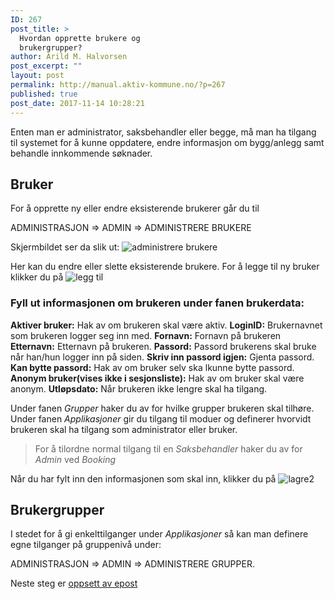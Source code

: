 ```yaml
---
ID: 267
post_title: >
  Hvordan opprette brukere og
  brukergrupper?
author: Arild M. Halvorsen
post_excerpt: ""
layout: post
permalink: http://manual.aktiv-kommune.no/?p=267
published: true
post_date: 2017-11-14 10:28:21
---
```

Enten man er administrator, saksbehandler eller begge, må man ha tilgang til systemet for å kunne oppdatere, endre informasjon om bygg/anlegg samt behandle innkommende søknader.  

## Bruker

For å opprette ny eller endre eksisterende brukerer går du til

ADMINISTRASJON => ADMIN => ADMINISTRERE BRUKERE 

Skjermbildet ser da slik ut: 
![administrere brukere](http://manual.aktiv-kommune.no/wp-content/uploads/2017/12/administer.png)

Her kan du endre eller slette eksisterende brukere. For å legge til ny bruker klikker du på
![legg til](http://manual.aktiv-kommune.no/wp-content/uploads/2017/12/leggtil2.png)

### Fyll ut informasjonen om brukeren under fanen brukerdata:
**Aktiver bruker:** Hak av om brukeren skal være aktiv.
**LoginID:** Brukernavnet som brukeren logger seg inn med.
**Fornavn:** Fornavn på brukeren
**Etternavn:** Etternavn på brukeren.
**Passord:** Passord brukerens skal bruke når han/hun logger inn på siden.
**Skriv inn passord igjen:** Gjenta passord.
**Kan bytte passord:** Hak av om bruker selv ska lkunne bytte passord.
**Anonym bruker(vises ikke i sesjonsliste):** Hak av om bruker skal være anonym. 
**Utløpsdato:** Når brukeren ikke lengre skal ha tilgang.

Under fanen *Grupper* haker du av for hvilke grupper brukeren skal tilhøre. 
Under fanen *Applikasjoner* gir du tilgang til moduer og definerer hvorvidt brukeren skal ha tilgang som administrator eller bruker. 
> For å tilordne normal tilgang til en *Saksbehandler* haker du av for *Admin* ved *Booking*

Når du har fylt inn den informasjonen som skal inn, klikker du på 
![lagre2](http://manual.aktiv-kommune.no/wp-content/uploads/2017/12/lagre2.png)


## Brukergrupper

I stedet for å gi enkelttilganger under *Applikasjoner* så kan man definere egne tilganger på gruppenivå under: 

ADMINISTRASJON => ADMIN => ADMINISTRERE GRUPPER.


Neste steg er [oppsett av epost](https://manual.aktiv-kommune.no/?p=274)
